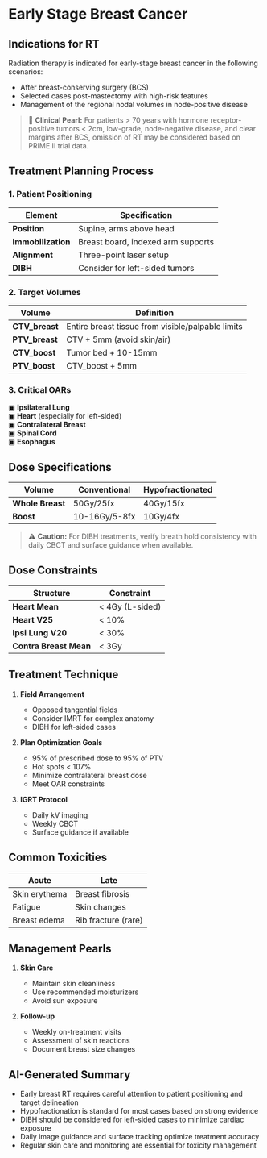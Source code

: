 # Early Stage Breast Cancer

## Indications for RT
Radiation therapy is indicated for early-stage breast cancer in the following scenarios:
- After breast-conserving surgery (BCS)
- Selected cases post-mastectomy with high-risk features
- Management of the regional nodal volumes in node-positive disease

> 🎯 **Clinical Pearl:** For patients > 70 years with hormone receptor-positive tumors < 2cm, low-grade, node-negative disease, and clear margins after BCS, omission of RT may be considered based on PRIME II trial data.

## Treatment Planning Process

### 1. Patient Positioning
| Element | Specification |
|---------|--------------|
| **Position** | Supine, arms above head |
| **Immobilization** | Breast board, indexed arm supports |
| **Alignment** | Three-point laser setup |
| **DIBH** | Consider for left-sided tumors |

### 2. Target Volumes
| Volume | Definition |
|--------|------------|
| **CTV_breast** | Entire breast tissue from visible/palpable limits |
| **PTV_breast** | CTV + 5mm (avoid skin/air) |
| **CTV_boost** | Tumor bed + 10-15mm |
| **PTV_boost** | CTV_boost + 5mm |

### 3. Critical OARs
▣ **Ipsilateral Lung**  
▣ **Heart** (especially for left-sided)  
▣ **Contralateral Breast**  
▣ **Spinal Cord**  
▣ **Esophagus**  

## Dose Specifications
| Volume | Conventional | Hypofractionated |
|--------|--------------|------------------|
| **Whole Breast** | 50Gy/25fx | 40Gy/15fx |
| **Boost** | 10-16Gy/5-8fx | 10Gy/4fx |

> ⚠️ **Caution:** For DIBH treatments, verify breath hold consistency with daily CBCT and surface guidance when available.

## Dose Constraints
| Structure | Constraint |
|-----------|------------|
| **Heart Mean** | < 4Gy (L-sided) |
| **Heart V25** | < 10% |
| **Ipsi Lung V20** | < 30% |
| **Contra Breast Mean** | < 3Gy |

## Treatment Technique
1. **Field Arrangement**
   - Opposed tangential fields
   - Consider IMRT for complex anatomy
   - DIBH for left-sided cases
   
2. **Plan Optimization Goals**
   - 95% of prescribed dose to 95% of PTV
   - Hot spots < 107%
   - Minimize contralateral breast dose
   - Meet OAR constraints

3. **IGRT Protocol**
   - Daily kV imaging
   - Weekly CBCT
   - Surface guidance if available

## Common Toxicities
| Acute | Late |
|-------|------|
| Skin erythema | Breast fibrosis |
| Fatigue | Skin changes |
| Breast edema | Rib fracture (rare) |

## Management Pearls
1. **Skin Care**
   - Maintain skin cleanliness
   - Use recommended moisturizers
   - Avoid sun exposure
   
2. **Follow-up**
   - Weekly on-treatment visits
   - Assessment of skin reactions
   - Document breast size changes

## AI-Generated Summary
- Early breast RT requires careful attention to patient positioning and target delineation
- Hypofractionation is standard for most cases based on strong evidence
- DIBH should be considered for left-sided cases to minimize cardiac exposure
- Daily image guidance and surface tracking optimize treatment accuracy
- Regular skin care and monitoring are essential for toxicity management